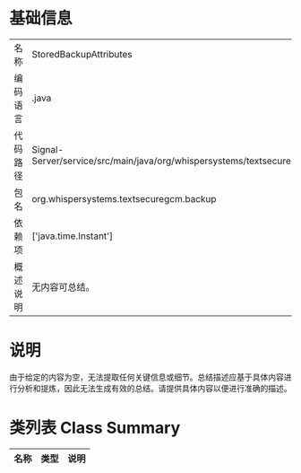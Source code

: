 # 基础信息

|      |      |
|------|------|
| 名称 | StoredBackupAttributes |
| 编码语言 | .java |
| 代码路径 | Signal-Server/service/src/main/java/org/whispersystems/textsecuregcm/backup/StoredBackupAttributes.java |
| 包名 | org.whispersystems.textsecuregcm.backup |
| 依赖项 | ['java.time.Instant'] |
| 概述说明 | 无内容可总结。 |

# 说明

由于给定的内容为空，无法提取任何关键信息或细节。总结描述应基于具体内容进行分析和提炼，因此无法生成有效的总结。请提供具体内容以便进行准确的描述。

# 类列表 Class Summary

| 名称   | 类型  | 说明 |
|-------|------|-------------|




